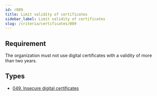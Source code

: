 ```yaml
---
id: r089
title: Limit validity of certificates
sidebar_label: Limit validity of certificates
slug: /criteria/certificates/089
---
```


## Requirement

The organization must not use
digital certificates with a validity
of more than two years.

## Types

- [049. Insecure digital certificates](/types/049)
